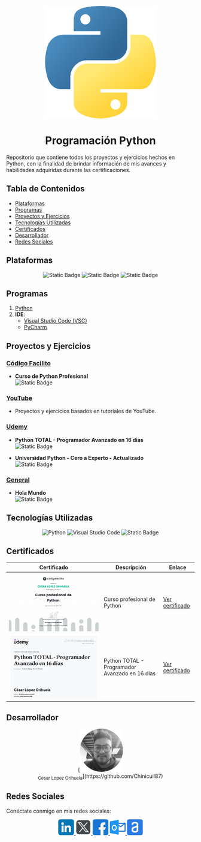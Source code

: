 <!-- Imagen de Python centrada -->
<p align="center">
  <img src="./img/python.png" width="300">
</p>

<!-- Título de README -->
<h1 align="center" id="python">Programación Python</h1>

<!-- Descripción de README -->

Repositorio que contiene todos los proyectos y ejercicios hechos en Python, con la finalidad de brindar información de mis avances y habilidades adquiridas durante las certificaciones.

## Tabla de Contenidos

- [Plataformas](#plataformas)
- [Programas](#programas)
- [Proyectos y Ejercicios](#proyectos-y-ejercicios)
- [Tecnologías Utilizadas](#tecnologías-utilizadas)
- [Certificados](#certificados)
- [Desarrollador](#desarrollador)
- [Redes Sociales](#redes-sociales)

## Plataformas

<section align="center">

![Static Badge](https://img.shields.io/badge/PLATAFORMA-Udemy-purple)
![Static Badge](https://img.shields.io/badge/PLATAFORMA-CodigoFacilito-green)
![Static Badge](https://img.shields.io/badge/PLATAFORMA-YouTube-red)

</section>

## Programas

1. [Python](https://www.python.org/)
2. **IDE**:
   - [Visual Studio Code (VSC)](https://code.visualstudio.com/)
   - [PyCharm](https://www.jetbrains.com/es-es/pycharm/download/?section=windows)

## Proyectos y Ejercicios

### [Código Facilito](./CodigoFacilito/)

- **Curso de Python Profesional**  
  ![Static Badge](https://img.shields.io/badge/ESTATUS-Terminado-green)

### [YouTube](./YouTube/)

- Proyectos y ejercicios basados en tutoriales de YouTube.

### [Udemy](./Udemy/)

- **Python TOTAL - Programador Avanzado en 16 días**  
  ![Static Badge](https://img.shields.io/badge/ESTATUS-Terminado-green)

- **Universidad Python - Cero a Experto - Actualizado**  
  ![Static Badge](https://img.shields.io/badge/ESTATUS-Proceso-yellow)

### [General](./general/)

- **Hola Mundo**  
  ![Static Badge](https://img.shields.io/badge/ESTATUS-Terminado-green)

## Tecnologías Utilizadas

<section align="center">

![Python](https://img.shields.io/badge/Python-3.12-yellow?logo=python&logoColor=white)
![Visual Studio Code](https://img.shields.io/badge/IDE-VSCode-blue?logo=visual-studio-code&logoColor=white)
![Static Badge](https://img.shields.io/badge/IDE-PYCHARM-greey)

</section>

## Certificados

| Certificado                                                            | Descripción                                    | Enlace                                                                                          |
| ---------------------------------------------------------------------- | ---------------------------------------------- | ----------------------------------------------------------------------------------------------- |
| ![Curso Profesional de Python](./img/cfpython.png)                     | Curso profesional de Python                    | [Ver certificado](https://codigofacilito.com/certificates/bc9d270a-efaf-4666-9017-5723b8c4022b) |
| ![Python TOTAL - Programador Avanzado en 16 días](./img/u16python.png) | Python TOTAL - Programador Avanzado en 16 días | [Ver certificado](https://www.udemy.com/certificate/UC-b4706151-9b4f-4809-89a7-eadc686231b1/)   |

## Desarrollador

<section align="center">
  [<img src="./img/chinicuil.png" width=115><br><sub>Cesar Lopez Orihuela</sub>](https://github.com/Chinicuil87)
</section>

## Redes Sociales

Conéctate conmigo en mis redes sociales:

<section align="center">

<a href="https://www.linkedin.com/in/cesar-lopez-orihuela-796b82271/">
<img src="./img/linkedin.png" alt="icono linkdin" style="width:42px;height:42px;">
</a>
<a href="https://twitter.com/Cesar_22_">
<img src="./img/logotipos.png" alt="icono x" style="width:42px;height:42px;">
</a>
<a href="https://www.facebook.com/23.Cesar">
<img src="./img/facebook.png" alt="icono facebook" style="width:42px;height:42px;">
</a>
<!--
<a href="https://clopez.info/">
<img src="./img/cv.png" alt="icono mi pagina" style="width:42px;height:42px;">
</a>
-->
<a href="mailto:clopezorihuela@hotmail.com">
<img src="./img/panorama.png" alt="icono correo electronico" style="width:42px;height:42px;">
</a>
<a href="https://app.aluracursos.com/user/clopezorihuela">
<img src="./img/alura.png" alt="icono alura" style="width:42px;height:42px;">
</a>

</section>
